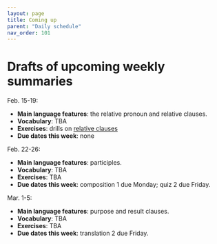 ```yaml
---
layout: page
title: Coming up
parent: "Daily schedule"
nav_order: 101
---
```


# Drafts of upcoming weekly summaries

Feb. 15-19:


- **Main language features**:  the relative pronoun and relative clauses.
- **Vocabulary**:  TBA
- **Exercises**:  drills on [relative clauses](../checklist/drills/week3/)
- **Due dates this week**: none




Feb. 22-26:


- **Main language features**:  participles.
- **Vocabulary**:  TBA
- **Exercises**:  TBA
- **Due dates this week**: composition 1 due Monday; quiz 2 due Friday.



Mar. 1-5:


- **Main language features**:  purpose and result clauses.
- **Vocabulary**:  TBA
- **Exercises**:  TBA
- **Due dates this week**: translation 2 due Friday.